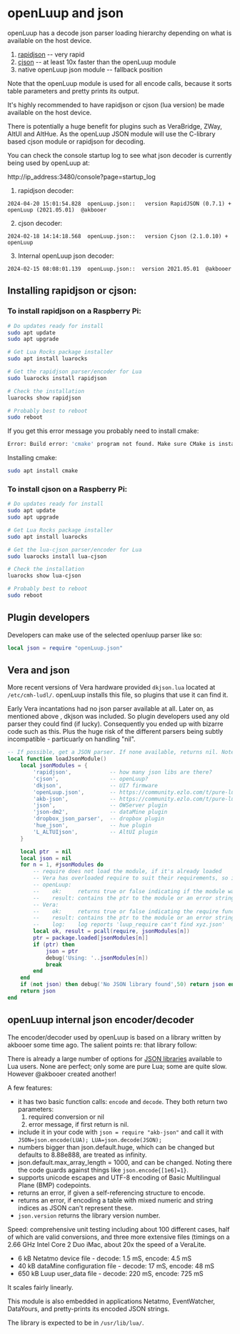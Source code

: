 # openLuup and json

openLuup has a decode json parser loading hierarchy depending on what is available on the host device.

1. [rapidjson](http://miloyip.github.io/rapidjson/) -- very rapid
2. [cjson](https://www.kyne.com.au/%7Emark/software/lua-cjson.php) -- at least 10x faster than the openLuup module
3. native openLuup json module -- fallback position

Note that the openLuup module is used for all encode calls, because it sorts table parameters and pretty prints its output.

It's highly recommended to have rapidjson or cjson (lua version) be made available on the host device.

There is potentially a huge benefit for plugins such as VeraBridge, ZWay, AltUI and AltHue. As the openLuup JSON module will use the C-library based cjson module or rapidjson for decoding.

You can check the console startup log to see what json decoder is currently being used by openLuup at:

http://ip_address:3480/console?page=startup_log

1. rapidjson decoder:
```text
2024-04-20 15:01:54.828  openLuup.json::   version RapidJSON (0.7.1) + openLuup (2021.05.01)  @akbooer
```

2. cjson decoder:
```text
2024-02-18 14:14:18.568  openLuup.json::   version Cjson (2.1.0.10) + openLuup
```

3. Internal openLuup json decoder:
```text
2024-02-15 08:08:01.139  openLuup.json::  version 2021.05.01  @akbooer
```

## Installing rapidjson or cjson:

### To install rapidjson on a Raspberry Pi:

```bash
# Do updates ready for install
sudo apt update
sudo apt upgrade

# Get Lua Rocks package installer
sudo apt install luarocks

# Get the rapidjson parser/encoder for Lua
sudo luarocks install rapidjson

# Check the installation
luarocks show rapidjson

# Probably best to reboot
sudo reboot
```
If you get this error message you probably need to install cmake:

```bash
Error: Build error: 'cmake' program not found. Make sure CMake is installed and is available in your PATH (or you may want to edit the 'variables.CMAKE' value in file '/etc/luarocks/config-5.1.lua')
```

Installing cmake:

```bash
sudo apt install cmake
```

### To install cjson on a Raspberry Pi:

```bash
# Do updates ready for install
sudo apt update
sudo apt upgrade

# Get Lua Rocks package installer
sudo apt install luarocks

# Get the lua-cjson parser/encoder for Lua
sudo luarocks install lua-cjson

# Check the installation
luarocks show lua-cjson

# Probably best to reboot
sudo reboot
```

## Plugin developers
Developers can make use of the selected openluup parser like so:

```lua
local json = require "openLuup.json"
```

## Vera and json
More recent versions of Vera hardware provided `dkjson.lua` located at `/etc/cmh-ludl/`. openLuup installs this file, so plugins that use it can find it.

Early Vera incantations had no json parser available at all. Later on, as mentioned above , dkjson was included. So plugin developers used any old parser they could find (if lucky). Consequently you ended up with bizarre code such as this. Plus the huge risk of the different parsers being subtly incompatible - particuarly on handling "nil".

```lua
-- If possible, get a JSON parser. If none available, returns nil. Note that typically UI5 may not have a parser available.
local function loadJsonModule()
    local jsonModules = {
        'rapidjson',            -- how many json libs are there?
        'cjson',                -- openLuup?
        'dkjson',               -- UI7 firmware
        'openLuup.json',        -- https://community.ezlo.com/t/pure-lua-json-library-akb-json/185273
        'akb-json',             -- https://community.ezlo.com/t/pure-lua-json-library-akb-json/185273
        'json',                 -- OWServer plugin
        'json-dm2',             -- dataMine plugin
        'dropbox_json_parser',  -- dropbox plugin
        'hue_json',             -- hue plugin
        'L_ALTUIjson',          -- AltUI plugin
    }

    local ptr  = nil
    local json = nil
    for n = 1, #jsonModules do
        -- require does not load the module, if it's already loaded
        -- Vera has overloaded require to suit their requirements, so it works differently from openLuup
        -- openLuup:
        --    ok:     returns true or false indicating if the module was loaded successfully or not
        --    result: contains the ptr to the module or an error string showing the path(s) searched for the module
        -- Vera:
        --    ok:     returns true or false indicating the require function executed but require may have or may not have loaded the module
        --    result: contains the ptr to the module or an error string showing the path(s) searched for the module
        --    log:    log reports 'luup_require can't find xyz.json'
        local ok, result = pcall(require, jsonModules[n])
        ptr = package.loaded[jsonModules[n]]
        if (ptr) then
            json = ptr
            debug('Using: '..jsonModules[n])
            break
        end
    end
    if (not json) then debug('No JSON library found',50) return json end
    return json
end
```

## openLuup internal json encoder/decoder
The encoder/decoder used by openLuup is based on a library written by akbooer some time ago. The salient points re: that library follow:

There is already a large number of options for [JSON libraries](http://lua-users.org/wiki/JsonModules) available to Lua users. None are perfect; only some are pure Lua; some are quite slow.
However @akbooer created another!

A few features:
- it has two basic function calls: `encode` and `decode`. They both return two parameters:
  1. required conversion or nil
  2. error message, if first return is nil.
- include it in your code with `json = require "akb-json"` and call it with `JSON=json.encode(LUA); LUA=json.decode(JSON);`
- numbers bigger than json.default.huge, which can be changed but defaults to 8.88e888, are treated as infinity.
- json.default.max_array_length = 1000, and can be changed. Noting there the code guards against things like `json.encode{[1e6]=1}`.
- supports unicode escapes and UTF-8 encoding of Basic Multilingual Plane (BMP) codepoints.
- returns an error, if given a self-referencing structure to encode.
- returns an error, if encoding a table with mixed numeric and string indices as JSON can't represent these.
- `json.version` returns the library version number.

Speed: comprehensive unit testing including about 100 different cases, half of which are valid conversions, and three more extensive files (timings on a 2.66 GHz Intel Core 2 Duo iMac, about 20x the speed of a VeraLite.


- 6 kB Netatmo device file - decode: 1.5 mS, encode: 4.5 mS
- 40 kB dataMine configuration file - decode: 17 mS, encode: 48 mS
- 650 kB Luup user_data file - decode: 220 mS, encode: 725 mS

It scales fairly linearly.

This module is also embedded in applications Netatmo, EventWatcher, DataYours, and pretty-prints its encoded JSON strings.

The library is expected to be in `/usr/lib/lua/`.
